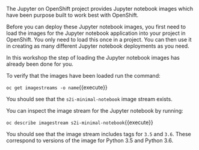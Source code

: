 The Jupyter on OpenShift project provides Jupyter notebook images which have been purpose built to work best with OpenShift.

Before you can deploy these Jupyter notebook images, you first need to load the images for the Jupyter notebook application into your project in OpenShift. You only need to load this once in a project. You can then use it in creating as many different Jupyter notebook deployments as you need.

In this workshop the step of loading the Jupyter notebook images has already been done for you.

To verify that the images have been loaded run the command:

``oc get imagestreams -o name``{{execute}}

You should see that the `s2i-minimal-notebook` image stream exists.

You can inspect the image stream for the Jupyter notebook by running:

``oc describe imagestream s2i-minimal-notebook``{{execute}}

You should see that the image stream includes tags for `3.5` and `3.6`. These correspond to versions of the image for Python 3.5 and Python 3.6.
